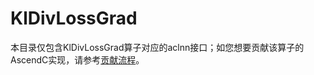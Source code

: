 # KlDivLossGrad

本目录仅包含KlDivLossGrad算子对应的aclnn接口；如您想要贡献该算子的AscendC实现，请参考[贡献流程](../../CONTRIBUTING.md)。